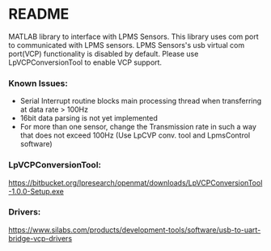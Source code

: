# README #
MATLAB library to interface with LPMS Sensors. This library uses com port to communicated with LPMS sensors. LPMS Sensors's usb virtual com port(VCP) functionality is disabled by default. Please use LpVCPConversionTool to enable VCP support.

### Known Issues:
- Serial Interrupt routine blocks main processing thread when transferring at data rate > 100Hz 
- 16bit data parsing is not yet implemented
- For more than one sensor, change the Transmission rate in such a way that does not exceed 100Hz (Use LpCVP conv. tool and LpmsControl software)

### LpVCPConversionTool:
https://bitbucket.org/lpresearch/openmat/downloads/LpVCPConversionTool-1.0.0-Setup.exe

### Drivers:
https://www.silabs.com/products/development-tools/software/usb-to-uart-bridge-vcp-drivers